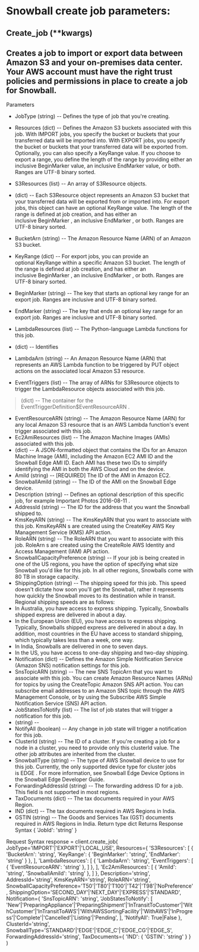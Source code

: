# Snowball create job parameters:

## Create_job (**kwargs)

## Creates a job to import or export data between Amazon S3 and your on-premises data center. Your AWS account must have the right trust policies and permissions in place to create a job for Snowball.

Parameters 
* JobType (string) -- Defines the type of job that you're creating.

* Resources (dict) --
Defines the Amazon S3 buckets associated with this job.
With IMPORT jobs, you specify the bucket or buckets that your transferred data will be imported into.
With EXPORT jobs, you specify the bucket or buckets that your transferred data will be exported from. Optionally, you can also specify a KeyRange value. If you choose to export a range, you define the length of the range by providing either an inclusive BeginMarker value, an inclusive EndMarker value, or both. Ranges are UTF-8 binary sorted.

* S3Resources (list) --
   An array of S3Resource objects.

* (dict) --
Each S3Resource object represents an Amazon S3 bucket that your transferred data will be exported from or imported into. For export jobs, this object can have an optional KeyRange value. The length of the range is defined at job creation, and has either an inclusive BeginMarker , an inclusive EndMarker , or both. Ranges are UTF-8 binary sorted.

* BucketArn (string) --
      The Amazon Resource Name (ARN) of an Amazon S3 bucket.
* KeyRange (dict) --
For export jobs, you can provide an optional KeyRange within a specific Amazon S3 bucket. The length of the range is defined at job creation, and has either an inclusive BeginMarker , an inclusive EndMarker , or both. Ranges are UTF-8 binary sorted.
* BeginMarker (string) --
The key that starts an optional key range for an export job. Ranges are inclusive and UTF-8 binary sorted.
* EndMarker (string) --
The key that ends an optional key range for an export job. Ranges are inclusive and UTF-8 binary sorted.
* LambdaResources (list) --
   The Python-language Lambda functions for this job.
* (dict) --
      Identifies
* LambdaArn (string) --
An Amazon Resource Name (ARN) that represents an AWS Lambda function to be triggered by PUT object actions on the associated local Amazon S3 resource.
* EventTriggers (list) --
The array of ARNs for S3Resource objects to trigger the LambdaResource objects associated with this job.
> (dict) --
      The container for the EventTriggerDefinition$EventResourceARN .
* EventResourceARN (string) --
The Amazon Resource Name (ARN) for any local Amazon S3 resource that is an AWS Lambda function's event trigger associated with this job.
* Ec2AmiResources (list) --
   The Amazon Machine Images (AMIs) associated with this job.
* (dict) --
A JSON-formatted object that contains the IDs for an Amazon Machine Image (AMI), including the Amazon EC2 AMI ID and the Snowball Edge AMI ID. Each AMI has these two IDs to simplify identifying the AMI in both the AWS Cloud and on the device.
* AmiId (string) -- [REQUIRED]
      The ID of the AMI in Amazon EC2.
* SnowballAmiId (string) --
      The ID of the AMI on the Snowball Edge device.
* Description (string) -- Defines an optional description of this specific job, for example Important Photos 2016-08-11 .
* AddressId (string) -- The ID for the address that you want the Snowball shipped to.
* KmsKeyARN (string) -- The KmsKeyARN that you want to associate with this job. KmsKeyARN s are created using the CreateKey AWS Key Management Service (KMS) API action.
* RoleARN (string) -- The RoleARN that you want to associate with this job. RoleArn s are created using the CreateRole AWS Identity and Access Management (IAM) API action.
* SnowballCapacityPreference (string) -- If your job is being created in one of the US regions, you have the option of specifying what size Snowball you'd like for this job. In all other regions, Snowballs come with 80 TB in storage capacity.
* ShippingOption (string) --
The shipping speed for this job. This speed doesn't dictate how soon you'll get the Snowball, rather it represents how quickly the Snowball moves to its destination while in transit. Regional shipping speeds are as follows:
* In Australia, you have access to express shipping. Typically, Snowballs shipped express are delivered in about a day.
* In the European Union (EU), you have access to express shipping. Typically, Snowballs shipped express are delivered in about a day. In addition, most countries in the EU have access to standard shipping, which typically takes less than a week, one way.
* In India, Snowballs are delivered in one to seven days.
* In the US, you have access to one-day shipping and two-day shipping.
* Notification (dict) --
Defines the Amazon Simple Notification Service (Amazon SNS) notification settings for this job.
* SnsTopicARN (string) --
The new SNS TopicArn that you want to associate with this job. You can create Amazon Resource Names (ARNs) for topics by using the CreateTopic Amazon SNS API action.
You can subscribe email addresses to an Amazon SNS topic through the AWS Management Console, or by using the Subscribe AWS Simple Notification Service (SNS) API action.
* JobStatesToNotify (list) --
The list of job states that will trigger a notification for this job.
* (string) --
* NotifyAll (boolean) --
Any change in job state will trigger a notification for this job.
* ClusterId (string) -- The ID of a cluster. If you're creating a job for a node in a cluster, you need to provide only this clusterId value. The other job attributes are inherited from the cluster.
* SnowballType (string) --
The type of AWS Snowball device to use for this job. Currently, the only supported device type for cluster jobs is EDGE .
For more information, see Snowball Edge Device Options in the Snowball Edge Developer Guide.
* ForwardingAddressId (string) -- The forwarding address ID for a job. This field is not supported in most regions.
* TaxDocuments (dict) --
The tax documents required in your AWS Region.
* IND (dict) --
The tax documents required in AWS Regions in India.
* GSTIN (string) --
The Goods and Services Tax (GST) documents required in AWS Regions in India.
Return type
dict
Returns
Response Syntax
{
    'JobId': 'string'
}

Request Syntax
response = client.create_job(
    JobType='IMPORT'|'EXPORT'|'LOCAL_USE',
    Resources={
        'S3Resources': [
            {
                'BucketArn': 'string',
                'KeyRange': {
                    'BeginMarker': 'string',
                    'EndMarker': 'string'
                }
            },
        ],
        'LambdaResources': [
            {
                'LambdaArn': 'string',
                'EventTriggers': [
                    {
                        'EventResourceARN': 'string'
                    },
                ]
            },
        ],
        'Ec2AmiResources': [
            {
                'AmiId': 'string',
                'SnowballAmiId': 'string'
            },
        ]
    },
    Description='string',
    AddressId='string',
    KmsKeyARN='string',
    RoleARN='string',
    SnowballCapacityPreference='T50'|'T80'|'T100'|'T42'|'T98'|'NoPreference',
    ShippingOption='SECOND_DAY'|'NEXT_DAY'|'EXPRESS'|'STANDARD',
    Notification={
        'SnsTopicARN': 'string',
        'JobStatesToNotify': [
            'New'|'PreparingAppliance'|'PreparingShipment'|'InTransitToCustomer'|'WithCustomer'|'InTransitToAWS'|'WithAWSSortingFacility'|'WithAWS'|'InProgress'|'Complete'|'Cancelled'|'Listing'|'Pending',
        ],
        'NotifyAll': True|False
    },
    ClusterId='string',
    SnowballType='STANDARD'|'EDGE'|'EDGE_C'|'EDGE_CG'|'EDGE_S',
    ForwardingAddressId='string',
    TaxDocuments={
        'IND': {
            'GSTIN': 'string'
        }
    }
)

